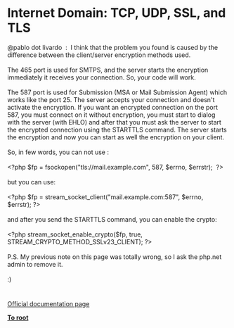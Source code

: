 # Internet Domain: TCP, UDP, SSL, and TLS




<div class="phpcode"><span class="html">
@pablo dot livardo&#xA0; :&#xA0; I think that the problem you found is caused by the difference between the client/server encryption methods used.<br><br>The 465 port is used for SMTPS, and the server starts the encryption immediately it receives your connection. So, your code will work.<br><br>The 587 port is used for Submission (MSA or Mail Submission Agent) which works like the port 25. The server accepts your connection and doesn&apos;t activate the encryption. If you want an encrypted connection on the port 587, you must connect on it without encryption, you must start to dialog with the server (with EHLO) and after that you must ask the server to start the encrypted connection using the STARTTLS command. The server starts the encryption and now you can start as well the encryption on your client. <br><br>So, in few words, you can not use : <br><br><span class="default">&lt;?php $fp </span><span class="keyword">= </span><span class="default">fsockopen</span><span class="keyword">(</span><span class="string">&quot;tls://mail.example.com&quot;</span><span class="keyword">, </span><span class="default">587</span><span class="keyword">, </span><span class="default">$errno</span><span class="keyword">, </span><span class="default">$errstr</span><span class="keyword">);&#xA0; </span><span class="default">?&gt;</span>&#xA0; <br><br>but you can use:<br><br> <span class="default">&lt;?php $fp </span><span class="keyword">= </span><span class="default">stream_socket_client</span><span class="keyword">(</span><span class="string">&quot;mail.example.com:587&quot;</span><span class="keyword">, </span><span class="default">$errno</span><span class="keyword">, </span><span class="default">$errstr</span><span class="keyword">); </span><span class="default">?&gt;</span>&#xA0; <br><br>and after you send the STARTTLS command, you can enable the crypto:<br><br><span class="default">&lt;?php stream_socket_enable_crypto</span><span class="keyword">(</span><span class="default">$fp</span><span class="keyword">, </span><span class="default">true</span><span class="keyword">, </span><span class="default">STREAM_CRYPTO_METHOD_SSLv23_CLIENT</span><span class="keyword">); </span><span class="default">?&gt;<br></span><br>P.S. My previous note on this page was totally wrong, so I ask the php.net admin to remove it.<br><br>:)</span>
</div>
  

#

[Official documentation page](https://www.php.net/manual/en/transports.inet.php)

**[To root](/README.md)**
